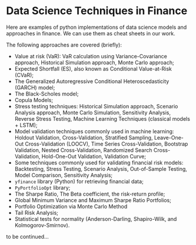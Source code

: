 # Data Science Techniques in Finance

Here are examples of python implementations of data science models and approaches in finance. We can use them as cheat sheets in our work.

The following approaches are covered (briefly):

* Value at risk (VaR): VaR calculation using Variance-Covariance approach, Historical Simulation approach, Monte Carlo approach;
* Expected Shortfall (ES), also known as Conditional Value-at-Risk (CVaR);
* The Generalized Autoregressive Conditional Heteroscedasticity (GARCH) model;
* The Black-Scholes model;
* Copula Models;
* Stress testing techniques: Historical Simulation approach, Scenario Analysis approach, Monte Carlo Simulation, Sensitivity Analysis, Reverse Stress Testing, Machine Learning Techniques (classical models + LSTM);
* Model validation techniques commonly used in machine learning: Holdout Validation, Cross-Validation, Stratified Sampling, Leave-One-Out Cross-Validation (LOOCV), Time Series Cross-Validation, Bootstrap Validation, Nested Cross-Validation, Randomized Search Cross-Validation, Hold-One-Out Validation, Validation Curve;
* Some techniques commonly used for validating financial risk models: Backtesting, Stress Testing, Scenario Analysis, Out-of-Sample Testing, Model Comparison, Sensitivity Analysis;
* `yfinance` library (Python) for retrieving financial data;
* `PyPortfolioOpt` library;
* The Sharpe Ratio, The Beta coefficient, the risk-return profile;
* Global Minimum Variance and Maximum Sharpe Ratio Portfolios;
* Portfolio Optimization via Monte Carlo Method
* Tail Risk Analysis;
* Statistical tests for normality (Anderson-Darling, Shapiro-Wilk, and Kolmogorov-Smirnov).

to be continued...
